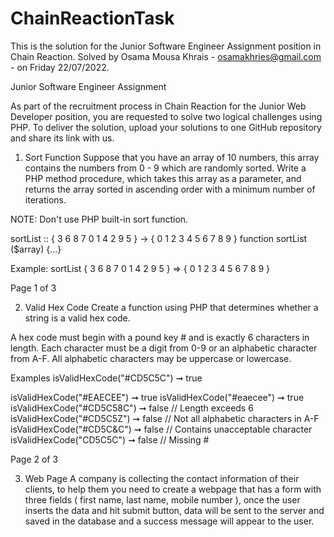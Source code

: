 # ChainReactionTask
This is the solution for the Junior Software Engineer Assignment position in Chain Reaction.
Solved by Osama Mousa Khrais - osamakhries@gmail.com - on Friday 22/07/2022.

Junior Software Engineer Assignment

As part of the recruitment process in Chain Reaction for the Junior Web Developer position,
you are requested to solve two logical challenges using PHP. To deliver the solution, upload
your solutions to one GitHub repository and share its link with us.

1. Sort Function
Suppose that you have an array of 10 numbers, this array contains the numbers from 0 - 9
which are randomly sorted.
Write a PHP method procedure, which takes this array as a parameter, and returns the array
sorted in ascending order with a minimum number of iterations.

NOTE: Don't use PHP built-in sort function.

sortList :: { 3 6 8 7 0 1 4 2 9 5 } -> { 0 1 2 3 4 5 6 7 8 9 }
function sortList ($array) {...}

Example:
sortList { 3 6 8 7 0 1 4 2 9 5 }
=> { 0 1 2 3 4 5 6 7 8 9 }

Page 1 of 3

2. Valid Hex Code
Create a function using PHP that determines whether a string is a valid hex code.

A hex code must begin with a pound key # and is exactly 6 characters in length. Each
character must be a digit from 0-9 or an alphabetic character from A-F. All alphabetic
characters may be uppercase or lowercase.

Examples
isValidHexCode("#CD5C5C") ➞ true

isValidHexCode("#EAECEE") ➞ true
isValidHexCode("#eaecee") ➞ true
isValidHexCode("#CD5C58C") ➞ false
// Length exceeds 6
isValidHexCode("#CD5C5Z") ➞ false
// Not all alphabetic characters in A-F
isValidHexCode("#CD5C&C") ➞ false
// Contains unacceptable character
isValidHexCode("CD5C5C") ➞ false
// Missing #

Page 2 of 3

3. Web Page
A company is collecting the contact information of their clients, to help them you need to
create a webpage that has a form with three fields ( first name, last name, mobile number ),
once the user inserts the data and hit submit button, data will be sent to the server and
saved in the database and a success message will appear to the user.
